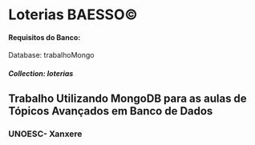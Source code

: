 <h1>Loterias BAESSO©</h1>

<h4>Requisitos do Banco:</h4
<h5>Database: trabalhoMongo</h5>
<h5>Collection: loterias</h5>

<h2>Trabalho Utilizando MongoDB para as aulas de Tópicos Avançados em Banco de Dados</h2>
<h3>UNOESC- Xanxere</h3>
